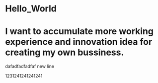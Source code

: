 # Hello_World
# I want to accumulate more working experience and innovation idea for creating my own bussiness.
dafadfadfadfaf
new line


1231241241241241
